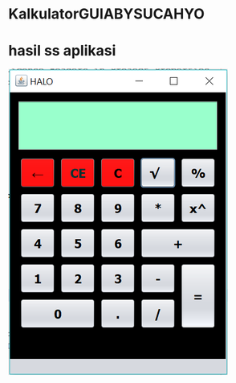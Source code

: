 # KalkulatorGUIABYSUCAHYO
# hasil ss aplikasi
![Alt text](https://github.com/AbySucahyo/KalkulatorGUIABYSUCAHYO/blob/master/kalku.PNG)
